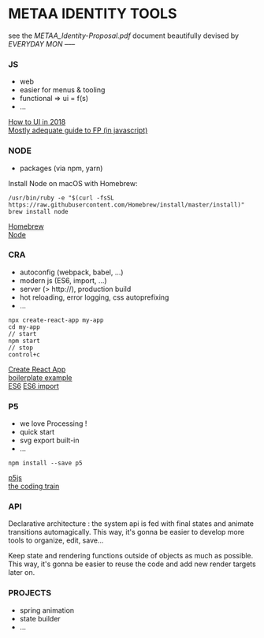 
# METAA IDENTITY TOOLS

see the *METAA_Identity-Proposal.pdf* document beautifully devised by *EVERYDAY MON –––*

### JS

* web
* easier for menus & tooling
* functional => ui = f(s)
* ...

[How to UI in 2018](https://medium.com/@thi.ng/how-to-ui-in-2018-ac2ae02acdf3)  
[Mostly adequate guide to FP (in javascript)](https://github.com/MostlyAdequate/mostly-adequate-guide)

### NODE

* packages (via npm, yarn)

Install Node on macOS with Homebrew:
```
/usr/bin/ruby -e "$(curl -fsSL https://raw.githubusercontent.com/Homebrew/install/master/install)"
brew install node
```

[Homebrew](https://brew.sh/)  
[Node](https://nodejs.org/en/)  

### CRA

* autoconfig (webpack, babel, ...)
* modern js (ES6, import, ...)
* server (> http://), production build
* hot reloading, error logging, css autoprefixing
* ...

```
npx create-react-app my-app
cd my-app
// start
npm start
// stop
control+c
```

[Create React App](https://facebook.github.io/create-react-app/docs/getting-started)  
[boilerplate example](https://github.com/woudsma/p5js-es6-boilerplate)  
[ES6](https://exploringjs.com/es6/)
[ES6 import](https://developer.mozilla.org/en-US/docs/Glossary/Tree_shaking)  

### P5

* we love Processing !
* quick start
* svg export built-in
* ...

```
npm install --save p5
```

[p5js](https://p5js.org/reference/)  
[the coding train](https://www.youtube.com/user/shiffman/videos)  

### API

Declarative architecture : the system api is fed with final states and animate transitions automagically. This way, it's gonna be easier to develop more tools to organize, edit, save...

Keep state and rendering functions outside of objects as much as possible. This way, it's gonna be easier to reuse the code and add new render targets later on.

### PROJECTS

* spring animation
* state builder
* ...
